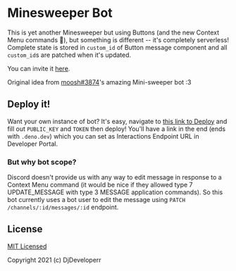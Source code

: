 # Minesweeper Bot

This is yet another Minesweeper but using Buttons (and the new Context Menu
commands :eyes:), but something is different -- it's completely serverless!
Complete state is stored in `custom_id` of Button message component and all
`custom_id`s are patched when it's updated.

You can invite it
[here](https://discord.com/api/oauth2/authorize?client_id=874879655511982110&scope=applications.commands+bot&permissions=2048).

Original idea from [moosh#3874](https://discord.com/users/485605533227679756)'s
amazing Mini-sweeper bot :3

## Deploy it!

Want your own instance of bot? It's easy, navigate to
[this link to Deploy](https://dash.deno.com/new?url=https://raw.githubusercontent.com/DjDeveloperr/Minesweeper/main/mod.ts&env=TOKEN,PUBLIC_KEY)
and fill out `PUBLIC_KEY` and `TOKEN` then deploy! You'll have a link in the end
(ends with `.deno.dev`) which you can set as Interactions Endpoint URL in
Developer Portal.

### But why bot scope?

Discord doesn't provide us with any way to edit message in response to a Context
Menu command (it would be nice if they allowed type 7 UPDATE_MESSAGE with type 3
MESSAGE application commands). So this bot currently uses a bot user to edit the
message using `PATCH /channels/:id/messages/:id` endpoint.

## License

[MIT Licensed](./LICENSE)

Copyright 2021 (c) DjDeveloperr
